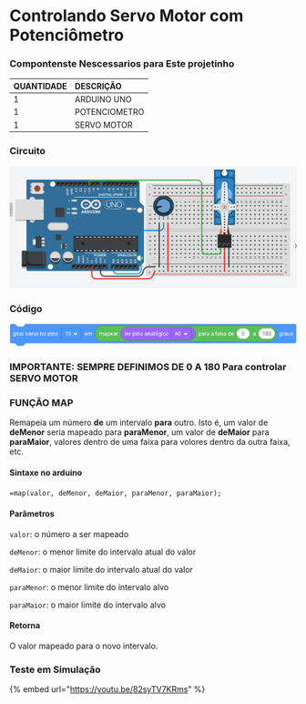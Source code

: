 # Controlando Servo Motor com Potenciômetro

### Compontenste Nescessarios para Este projetinho

| QUANTIDADE | DESCRIÇÃO |
| :--- | :--- |
| 1 | ARDUINO UNO |
| 1  | POTENCIOMETRO |
| 1  | SERVO MOTOR |

### Circuito

![](../../../.gitbook/assets/screenshot_2019-07-26-autodesk-circuits-1.png)

### Código

![PINOS 10 PARA SERVO E LER PINO ANAL&#xD3;GICO A0](../../../.gitbook/assets/screenshot_2019-07-26-autodesk-circuits.png)

### IMPORTANTE: SEMPRE DEFINIMOS DE 0 A 180 Para controlar SERVO MOTOR

### FUNÇÃO MAP

 Remapeia um número **de** um intervalo **para** outro. Isto é, um valor de **deMenor** seria mapeado para **paraMenor**, um valor de **deMaior** para **paraMaior**, valores dentro de uma faixa para volores dentro da outra faixa, etc.

#### Sintaxe no arduino <a id="_sintaxe"></a>

`=map(valor, deMenor, deMaior, paraMenor, paraMaior);`

#### Parâmetros <a id="_par&#xE2;metros"></a>

`valor`: o número a ser mapeado

`deMenor`: o menor limite do intervalo atual do valor

`deMaior`: o maior limite do intervalo atual do valor

`paraMenor`: o menor limite do intervalo alvo

`paraMaior`: o maior limite do intervalo alvo

#### Retorna <a id="_retorna"></a>

O valor mapeado para o novo intervalo.

### Teste em Simulação 

{% embed url="https://youtu.be/82syTV7KRms" %}





